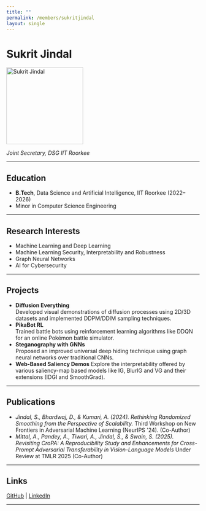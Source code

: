 ```yaml
---
title: ""
permalink: /members/sukritjindal
layout: single
---
```




# Sukrit Jindal

<img src="{{ site.baseurl }}/assets/images/members/y23/sukrit.JPG" width="200" height="200" alt="Sukrit Jindal">


*Joint Secretary, DSG IIT Roorkee*

---

## Education  
- **B.Tech**, Data Science and Artificial Intelligence, IIT Roorkee (2022–2026)  
- Minor in Computer Science Engineering

---

## Research Interests
- Machine Learning and Deep Learning
- Machine Learning Security, Interpretability and Robustness
- Graph Neural Networks
- AI for Cybersecurity

---

## Projects  
- **Diffusion Everything**  
  Developed visual demonstrations of diffusion processes using 2D/3D datasets and implemented DDPM/DDIM sampling techniques.
- **PikaBot RL**  
  Trained battle bots using reinforcement learning algorithms like DDQN for an online Pokémon battle simulator.
- **Steganography with GNNs**  
  Proposed an improved universal deep hiding technique using graph neural networks over traditional CNNs.
- **Web-Based Saliency Demos**
  Explore the interpretability offered by various saliency-map based models like IG, BlurIG and VG and their extensions (IDGI and SmoothGrad).

---

## Publications  
- *Jindal, S., Bhardwaj, D., & Kumari, A. (2024). Rethinking Randomized Smoothing from the Perspective of Scalability.* Third Workshop on New Frontiers in Adversarial Machine Learning (NeurIPS '24). (Co-Author)
- *Mittal, A., Pandey, A., Tiwari, A., Jindal, S., & Swain, S. (2025). Revisiting CroPA: A Reproducibility Study and Enhancements for Cross-Prompt Adversarial Transferability in Vision-Language Models* Under Review at TMLR 2025 (Co-Author)

---

## Links
[GitHub](https://github.com/sukjingitsit) | [LinkedIn](https://linkedin.com/in/sukritjindal21)

---
